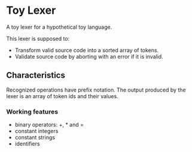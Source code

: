 # Toy Lexer

A toy lexer for a hypothetical toy language.

This lexer is supposed to:

  - Transform valid source code into a sorted array of tokens.
  - Validate source code by aborting with an error if it is invalid.


## Characteristics

Recognized operations have prefix notation.
The output produced by the lexer is an array of token ids and their
values.


### Working features

  - binary operators: +, * and =
  - constant integers
  - constant strings
  - identifiers
